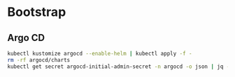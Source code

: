 # Bootstrap

## Argo CD

```bash
kubectl kustomize argocd --enable-helm | kubectl apply -f -
rm -rf argocd/charts
kubectl get secret argocd-initial-admin-secret -n argocd -o json | jq -r '.data.password | @base64d'
```
